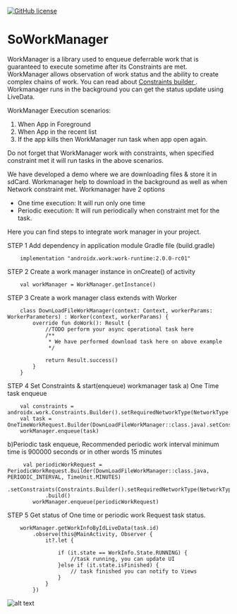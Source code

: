 [![GitHub license](https://img.shields.io/badge/license-Apache%20License%202.0-blue.svg?style=flat)](https://www.apache.org/licenses/LICENSE-2.0)

SoWorkManager
=============

WorkManager is a library used to enqueue deferrable work that is guaranteed to execute sometime after its Constraints are met. WorkManager allows observation of work status and the ability to create complex chains of work. You can read about [Constraints builder ](https://developer.android.com/reference/androidx/work/Constraints.Builder). Workmanager runs in the background you can get the status update using LiveData.

WorkManager Execution scenarios:
1) When App in Foreground
2) When App in the recent list
3) If the app kills then WorkManager run task when app open again.

Do not forget that WorkManager work with constraints, when specified constraint met it will run tasks in the above scenarios.

We have developed a demo where we are downloading files & store it in sdCard. Workmanager help to download in the background as well as when Network constraint met. Workmanager have 2 options

- One time execution: It will run only one time
- Periodic execution: It will run periodically when constraint met for the task.

Here you can find steps to integrate work manager in your project.

STEP 1
Add dependency in application module Gradle file (build.gradle)
```
    implementation "androidx.work:work-runtime:2.0.0-rc01"
```

STEP 2
Create a work manager instance in onCreate() of activity
```
    val workManager = WorkManager.getInstance()
```

STEP 3
Create a work manager class extends with Worker
```
    class DownLoadFileWorkManager(context: Context, workerParams: WorkerParameters) : Worker(context, workerParams) {
        override fun doWork(): Result {
            //TODO perform your async operational task here
            /**
             * We have performed download task here on above example
             */
    
            return Result.success()
        }
    }
```

STEP 4 
Set Constraints & start(enqueue) workmanager task
  a) One Time task enqueue
```
    val constraints = androidx.work.Constraints.Builder().setRequiredNetworkType(NetworkType.CONNECTED).build()
    val task = OneTimeWorkRequest.Builder(DownLoadFileWorkManager::class.java).setConstraints(constraints).build()
    workManager.enqueue(task)
```
  b)Periodic task enqueue, Recommended periodic work interval minimum time is 900000 seconds or in other words 15 minutes
```
     val periodicWorkRequest = PeriodicWorkRequest.Builder(DownLoadFileWorkManager::class.java, PERIODIC_INTERVAL, TimeUnit.MINUTES)
            .setConstraints(Constraints.Builder().setRequiredNetworkType(NetworkType.CONNECTED).build())
            .build()
        workManager.enqueue(periodicWorkRequest)
```

STEP 5
Get status of One time or periodic work Request task status.
```
    workManager.getWorkInfoByIdLiveData(task.id)
        .observe(this@MainActivity, Observer {
            it?.let {

                if (it.state == WorkInfo.State.RUNNING) {
                    //task running, you can update UI
                }else if (it.state.isFinished) {
                    // task finished you can notify to Views
                }
            }
        })
```


![alt text](https://github.com/spaceotech/SOWorkManager/blob/master/screens/demo.gif)



